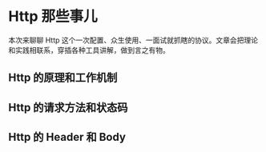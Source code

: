 # Http 那些事儿
本次来聊聊 Http 这个一次配置、众生使用、一面试就抓瞎的协议。文章会把理论和实践相联系，穿插各种工具讲解，做到言之有物。
## Http 的原理和工作机制
## Http 的请求方法和状态码
## Http 的 Header 和 Body